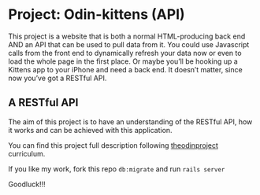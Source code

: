 # Project: Odin-kittens (API)

This project is a website that is both a normal HTML-producing back end AND an API that can be used to pull data from it.
You could use Javascript calls from the front end to dynamically refresh your data now or even to load the whole page in the first place. Or maybe you’ll be hooking up a Kittens app to your iPhone and need a back end. It doesn’t matter, since now you’ve got a RESTful API.

## A RESTful API
The aim of this project is to have an understanding of the RESTful API, how it works and can be achieved with this application.

You can find this project full description following [theodinproject](https://www.theodinproject.com/lessons/apis) curriculum.

If you like my work, fork this repo `db:migrate` and run `rails server`

Goodluck!!!

